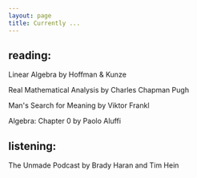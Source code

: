 ```yaml
---
layout: page
title: Currently ...
---
```


## reading:

Linear Algebra by Hoffman & Kunze

Real Mathematical Analysis by Charles Chapman Pugh

Man's Search for Meaning by Viktor Frankl

Algebra: Chapter 0 by Paolo Aluffi

## listening:

The Unmade Podcast by Brady Haran and Tim Hein
